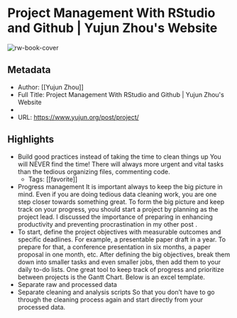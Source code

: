 # Project Management With RStudio and Github | Yujun Zhou's Website

![rw-book-cover](https://readwise-assets.s3.amazonaws.com/static/images/article3.5c705a01b476.png)

## Metadata
- Author: [[Yujun Zhou]]
- Full Title: Project Management With RStudio and Github | Yujun Zhou's Website
- 
- URL: https://www.yujun.org/post/project/

## Highlights
- Build good practices instead of taking the time to clean things up
  You will NEVER find the time! There will always more urgent and vital tasks than the tedious organizing files, commenting code.
    - Tags: [[favorite]] 
- Progress management
  It is important always to keep the big picture in mind. Even if you are doing tedious data cleaning work, you are one step closer towards something great.
  To form the big picture and keep track on your progress, you should start a project by planning as the project lead. I discussed the importance of preparing in enhancing productivity and preventing procrastination in my other post .
- To start, define the project objectives with measurable outcomes and specific deadlines. For example, a presentable paper draft in a year. To prepare for that, a conference presentation in six months, a paper proposal in one month, etc. After defining the big objectives, break them down into smaller tasks and even smaller jobs, then add them to your daily to-do lists. One great tool to keep track of progress and prioritize between projects is the Gantt Chart. Below is an excel template.
- Separate raw and processed data
- Separate cleaning and analysis scripts
  So that you don’t have to go through the cleaning process again and start directly from your processed data.
